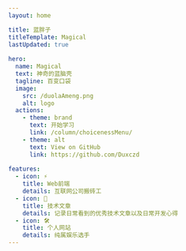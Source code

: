 ```yaml
---
layout: home

title: 蓝胖子
titleTemplate: Magical
lastUpdated: true
 
hero:
  name: Magical
  text: 神奇的蓝脑壳
  tagline: 百变口袋
  image:
    src: /duolaAmeng.png
    alt: logo
  actions:
    - theme: brand
      text: 开始学习
      link: /column/choicenessMenu/
    - theme: alt
      text: View on GitHub
      link: https://github.com/Duxczd
 
features:
  - icon: ⚡️
    title: Web前端
    details: 互联网公司搬砖工
  - icon: 🖖
    title: 技术文章
    details: 记录日常看到的优秀技术文章以及日常开发心得
  - icon: 🛠️
    title: 个人网站
    details: 纯属娱乐选手
---
```

